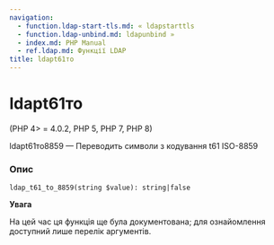 ```yaml
---
navigation:
  - function.ldap-start-tls.md: « ldapstarttls
  - function.ldap-unbind.md: ldapunbind »
  - index.md: PHP Manual
  - ref.ldap.md: Функції LDAP
title: ldapt61то
---
```

# ldapt61то

(PHP 4> = 4.0.2, PHP 5, PHP 7, PHP 8)

ldapt61то8859 — Переводить символи з кодування t61 ISO-8859

### Опис

```methodsynopsis
ldap_t61_to_8859(string $value): string|false
```

**Увага**

На цей час ця функція ще була документована; для ознайомлення доступний лише перелік аргументів.
